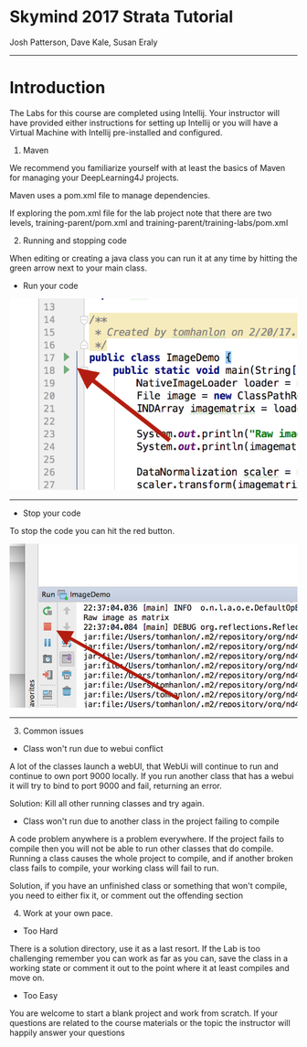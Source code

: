 # Skymind 2017 Strata Tutorial

Josh Patterson, Dave Kale, Susan Eraly



----------
<div style="page-break-after: always;"></div>


# Introduction

The Labs for this course are completed using Intellij. Your instructor will have provided either instructions for setting up Intellij or you will have a Virtual Machine with Intellij pre-installed and configured.

1. Maven

We recommend you familiarize yourself with at least the basics of Maven for managing your DeepLearning4J projects.

Maven uses a pom.xml file to manage dependencies.

If exploring the pom.xml file for the lab project note that there are two levels, training-parent/pom.xml and training-parent/training-labs/pom.xml

2. Running and stopping code

When editing or creating a java class you can run it at any time by hitting the green arrow next to your main class.

* Run your code

![alt text](resources/run_code.png)

---------------

* Stop your code

To stop the code you can hit the red button.


![alt text](resources/stop_code.png)

---------
3. Common issues


* Class won't run due to webui conflict

A lot of the classes launch a webUI, that WebUi will continue to run and continue to own port 9000 locally. If you run another class that has a webui it will try to bind to port 9000 and fail, returning an error. 

Solution: Kill all other running classes and try again.

* Class won't run due to another class in the project failing to compile

A code problem anywhere is a problem everywhere. If the project fails to compile then you will not be able to run other classes that do compile. Running a class causes the whole project to compile, and if another broken class fails to compile, your working class will fail to run.

Solution, if you have an unfinished class or something that won't compile, you need to either fix it, or comment out the offending section


4. Work at your own pace.

* Too Hard

There is a solution directory, use it as a last resort. If the Lab is too challenging remember you can work as far as you can, save the class in a working state or comment it out to the point where it at least compiles and move on.


* Too Easy

You are welcome to start a blank project and work from scratch. If your questions are related to the course materials or the topic the instructor will happily answer your questions
